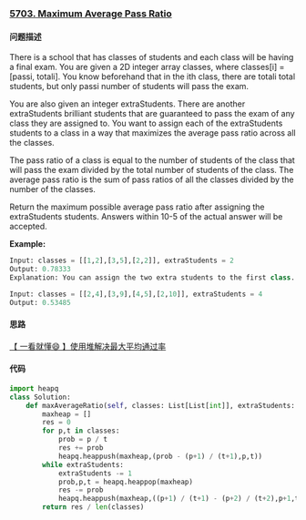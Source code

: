 ### [5703. Maximum Average Pass Ratio](https://leetcode-cn.com/problems/maximum-average-pass-ratio/)

#### 问题描述
There is a school that has classes of students and each class will be having a final exam. You are given a 2D integer array classes, where classes[i] = [passi, totali]. You know beforehand that in the ith class, there are totali total students, but only passi number of students will pass the exam.

You are also given an integer extraStudents. There are another extraStudents brilliant students that are guaranteed to pass the exam of any class they are assigned to. You want to assign each of the extraStudents students to a class in a way that maximizes the average pass ratio across all the classes.

The pass ratio of a class is equal to the number of students of the class that will pass the exam divided by the total number of students of the class. The average pass ratio is the sum of pass ratios of all the classes divided by the number of the classes.

Return the maximum possible average pass ratio after assigning the extraStudents students. Answers within 10-5 of the actual answer will be accepted.

**Example:**
```python
Input: classes = [[1,2],[3,5],[2,2]], extraStudents = 2
Output: 0.78333
Explanation: You can assign the two extra students to the first class. The average pass ratio will be equal to (3/4 + 3/5 + 2/2) / 3 = 0.78333.
```
```python
Input: classes = [[2,4],[3,9],[4,5],[2,10]], extraStudents = 4
Output: 0.53485
```

#### 思路
[【 一看就懂😄 】使用堆解决最大平均通过率](https://leetcode-cn.com/problems/maximum-average-pass-ratio/solution/yi-kan-jiu-dong-shi-yong-dui-jie-jue-zui-2xil/)

#### 代码

```python
import heapq
class Solution:
    def maxAverageRatio(self, classes: List[List[int]], extraStudents: int) -> float:
        maxheap = []
        res = 0
        for p,t in classes:
            prob = p / t
            res += prob
            heapq.heappush(maxheap,(prob - (p+1) / (t+1),p,t))
        while extraStudents:
            extraStudents -= 1
            prob,p,t = heapq.heappop(maxheap)
            res -= prob
            heapq.heappush(maxheap,((p+1) / (t+1) - (p+2) / (t+2),p+1,t+1))
        return res / len(classes)
```